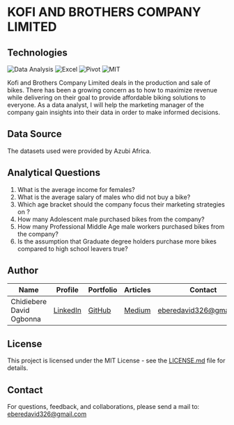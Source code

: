 # KOFI AND BROTHERS COMPANY LIMITED

## Technologies

![Data Analysis](https://img.shields.io/badge/Data-Analysis-blue)
![Excel](https://img.shields.io/badge/Excel-blue)
![Pivot](https://img.shields.io/badge/Pivot-blue)
![MIT](https://img.shields.io/badge/MIT-License-blue)



Kofi and Brothers Company Limited deals in the production and sale of bikes. There has been a growing concern as to how to maximize revenue while delivering on their goal to provide affordable biking solutions to everyone. As a data analyst, I will help the marketing manager of the company gain insights into their data in order to make informed decisions.

## Data Source

The datasets used were provided by Azubi Africa.

## Analytical Questions
1. What is the average income for females?
2. What is the average salary of males who did not buy a bike? 
3. Which age bracket should the company focus their marketing strategies on ?
4. How many Adolescent male purchased bikes from the company?
5. How many Professional Middle Age male workers purchased bikes from the company?
6. Is the assumption that Graduate degree holders purchase more bikes compared to high school leavers true?

## Author

| Name | Profile | Portfolio | Articles | Contact |
| ---- | ------- | --------- | -------- | ------- |
| Chidiebere David Ogbonna | [LinkedIn](https://www.linkedin.com/in/chidieberedavidogbonna/) | [GitHub](https://github.com/iameberedavid) | [Medium](https://eberedavid.medium.com) | eberedavid326@gmail.com |

## License

This project is licensed under the MIT License - see the [LICENSE.md](LICENSE.md) file for details.

## Contact

For questions, feedback, and collaborations, please send a mail to: eberedavid326@gmail.com